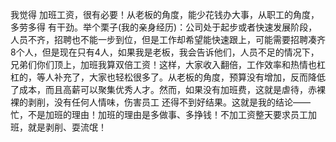 我觉得 加班工资，很有必要！从老板的角度，能少花钱办大事，从职工的角度，多劳多得 有干劲。举个栗子(我的亲身经历)：公司处于起步或者快速发展阶段，人员不齐，招聘也不能一步到位，但是工作却希望能快速跟上，可能需要招聘凑齐8个人，但是现在只有4人，如果我是老板，我会告诉他们，人员不足的情况下，兄弟们你们顶上，加班我算双倍工资！这样，大家收入翻倍，工作效率和热情也杠杠的，等人补充了，大家也轻松很多了。从老板的角度，预算没有增加，反而降低了成本，而且高薪可以聚集优秀人才。然而，如果没有加班费，这就是虐待，赤裸裸的剥削，没有任何人情味，伤害员工 还得不到好结果。这就是我的结论——忙，不是加班的理由！加班的理由是多做事、多挣钱！不加工资整天要求员工加班，就是剥削、耍流氓！